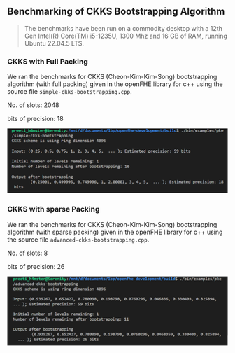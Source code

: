 ## Benchmarking of CKKS Bootstrapping Algorithm

>The benchmarks have been run on a commodity desktop with a 12th Gen Intel(R) Core(TM) i5-1235U, 1300 Mhz and 16 GB of RAM, running Ubuntu 22.04.5 LTS.

### CKKS with Full Packing

We ran the benchmarks for CKKS (Cheon-Kim-Kim-Song) bootstrapping algorithm (with full packing) given in the openFHE library for c++ using the source file `simple-ckks-bootstrapping.cpp`.

No. of slots: 2048

bits of precision: 18

![ckks-full-packing](../../images/img1.png)

### CKKS with sparse Packing

We ran the benchmarks for CKKS (Cheon-Kim-Kim-Song) bootstrapping algorithm (with sparse packing) given in the openFHE library for c++ using the source file `advanced-ckks-bootstrapping.cpp`.

No. of slots: 8

bits of precision: 26

![ckks-sparse-packing](../../images/img2.png)

